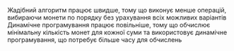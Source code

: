 Жадібний алгоритм працює швидше, тому що виконує менше операцій, вибираючи монети по порядку без урахування всіх можливих варіантів
Динамічне програмування працює повільніше, тому що обчислює мінімальну кількість монет для кожної суми та використовує динамічне програмування, що потребує більше часу для обчислень
